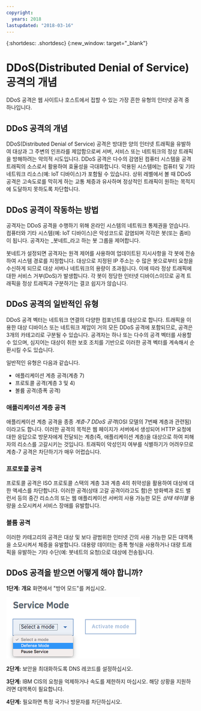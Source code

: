 ```yaml
---
copyright:
  years: 2018
lastupdated: "2018-03-16"
---
```


{:shortdesc: .shortdesc}
{:new_window: target="_blank"}

# DDoS(Distributed Denial of Service) 공격의 개념

DDoS 공격은 웹 사이트나 호스트에서 접할 수 있는 가장 흔한 유형의 인터넷 공격 중 하나입니다. 

## DDoS 공격의 개념
DDoS(Distributed Denial of Service) 공격은 방대한 양의 인터넷 트래픽을 유발하여 대상과 그 주변의 인프라를 제압함으로써 서버, 서비스 또는 네트워크의 정상 트래픽을 방해하려는 악의적 시도입니다. DDoS 공격은 다수의 감염된 컴퓨터 시스템을 공격 트래픽의 소스로서 활용하여 효율성을 극대화합니다. 악용된 시스템에는 컴퓨터 및 기타 네트워크 리소스(예: IoT 디바이스)가 포함될 수 있습니다. 상위 레벨에서 볼 때 DDoS 공격은 고속도로를 막히게 하는 교통 체증과 유사하며 정상적인 트래픽이 원하는 목적지에 도달하지 못하도록 차단합니다. 

## DDoS 공격이 작동하는 방법
공격자는 DDoS 공격을 수행하기 위해 온라인 시스템의 네트워크 통제권을 얻습니다. 컴퓨터와 기타 시스템(예: IoT 디바이스)은 악성코드로 감염되며 각각은 봇(또는 좀비)이 됩니다. 공격자는 _봇네트_라고 하는 봇 그룹을 제어합니다.  

봇네트가 설정되면 공격자는 원격 제어를 사용하여 업데이트된 지시사항을 각 봇에 전송하여 시스템 경로를 지정합니다. 대상으로 지정된 IP 주소는 수 많은 봇으로부터 요청을 수신하게 되므로 대상 서버나 네트워크의 용량이 초과됩니다. 이에 따라 정상 트래픽에 대한 서비스 거부(DoS)가 발생합니다. 각 봇이 정당한 인터넷 디바이스이므로 공격 트래픽을 정상 트래픽과 구분하기는 결코 쉽지가 않습니다.  

## DDoS 공격의 일반적인 유형
DDoS 공격 벡터는 네트워크 연결의 다양한 컴포넌트를 대상으로 합니다. 트래픽을 이용한 대상 디바이스 또는 네트워크 제압이 거의 모든 DDoS 공격에 포함되므로, 공격은 3개의 카테고리로 구분될 수 있습니다. 공격자는 하나 또는 다수의 공격 벡터를 사용할 수 있으며, 심지어는 대상이 취한 보호 조치를 기반으로 이러한 공격 벡터를 계속해서 순환시킬 수도 있습니다. 

일반적인 유형은 다음과 같습니다. 

 * 애플리케이션 계층 공격(계층 7)
 * 프로토콜 공격(계층 3 및 4)
 * 볼륨 공격(증폭 공격)

###	애플리케이션 계층 공격
애플리케이션 계층 공격을 종종 _계층-7 DDoS 공격_(OSI 모델의 7번째 계층과 관련됨)이라고도 합니다. 이러한 공격의 목적은 웹 페이지가 서버에서 생성되어 HTTP 요청에 대한 응답으로 방문자에게 전달되는 계층(즉, 애플리케이션 계층)을 대상으로 하여 피해자의 리소스를 고갈시키는 것입니다. 트래픽이 악성인지 여부를 식별하기가 어려우므로 계층-7 공격은 차단하기가 매우 어렵습니다. 

###	프로토콜 공격
프로토콜 공격은 ISO 프로토콜 스택의 계층 3과 계층 4의 취약성을 활용하여 대상에 대한 액세스를 차단합니다. 이러한 공격(상태 고갈 공격이라고도 함)은 방화벽과 로드 밸런서 등의 중간 리소스의 또는 웹 애플리케이션 서버의 사용 가능한 모든 _상태 테이블_ 용량을 소모시켜서 서비스 장애를 유발합니다.  
  
###	볼륨 공격
이러한 카테고리의 공격은 대상 및 보다 광범위한 인터넷 간의 사용 가능한 모든 대역폭을 소모시켜서 체증을 유발합니다. 대용량 데이터는 증폭 형식을 사용하거나 대량 트래픽을 유발하는 기타 수단(예: 봇네트의 요청)으로 대상에 전송됩니다.  


## DDoS 공격을 받으면 어떻게 해야 합니까? 

**1단계:** **개요** 화면에서 "방어 모드"를 켜십시오.  

![방어 모드](images/defense-mode.png)

**2단계:** 보안을 최대화하도록 DNS 레코드를 설정하십시오. 

**3단계:** IBM CIS의 요청을 억제하거나 속도를 제한하지 마십시오. 해당 상황을 지원하려면 대역폭이 필요합니다. 

**4단계:** 필요하면 특정 국가나 방문자를 차단하십시오. 
